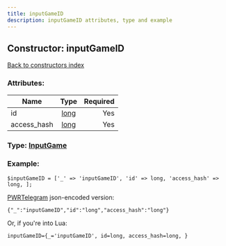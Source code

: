 ```yaml
---
title: inputGameID
description: inputGameID attributes, type and example
---
```

## Constructor: inputGameID  
[Back to constructors index](index.md)



### Attributes:

| Name     |    Type       | Required |
|----------|:-------------:|---------:|
|id|[long](../types/long.md) | Yes|
|access\_hash|[long](../types/long.md) | Yes|



### Type: [InputGame](../types/InputGame.md)


### Example:

```
$inputGameID = ['_' => 'inputGameID', 'id' => long, 'access_hash' => long, ];
```  

[PWRTelegram](https://pwrtelegram.xyz) json-encoded version:

```
{"_":"inputGameID","id":"long","access_hash":"long"}
```


Or, if you're into Lua:  


```
inputGameID={_='inputGameID', id=long, access_hash=long, }

```


